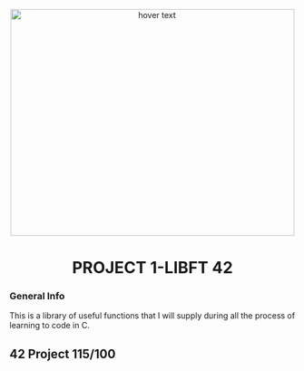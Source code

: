 <p align="center">
  <img src="https://images.unsplash.com/photo-1472173148041-00294f0814a2?ixlib=rb-1.2.1&ixid=MnwxMjA3fDB8MHxwaG90by1wYWdlfHx8fGVufDB8fHx8&auto=format&fit=crop&w=1470&q=80)" width="500" height= "400" title="hover text">
</p>

<H1 align="center">
PROJECT 1-LIBFT 42
</H1>
<!---
## Table of Contents
1. [General Info](#general-info)
2. [Functions](#Functions)
3. [Bonus Functions (listes chaînées)](#Bonus-Functions)
-->

### General Info

This is a library of useful functions that I will supply during all the process of learning to code in C.
<!---
## Functions

| Name             |    Action|
| :--------------- |:---------------:|
|ft_abs.c| absolute value|
|ft_atoi.c| str to int|
|ft_atol.c| str to long int|
|ft_atoll.c| str to long long int|
|ft_bzero.c||
|ft_calloc.c| realloc|
|ft_double_abs.c||
|ft_double_pow.c||
|ft_isalnum.c||
|ft_isalpha.c||
|ft_isascii.c||
|ft_isdigit.c||
|ft_isprint.c||
|ft_isstr_alnum.c||
|ft_isstr_num.c||
|ft_itoa.c||
|ft_lst_get_median.c||
|ft_lst_int_check_order.c||
|ft_lst_int_occurence.c||
|ft_lst_int_print.c||
|ft_lst_int_search.c||
|ft_lst_int_search_index.c||
|ft_lst_long_check_order.c||
|ft_lst_long_fill.c||
|ft_lst_str_print.c||
|ft_lstadd_back.c||
|ft_lstadd_front.c||
|ft_lstclear.c||
|ft_lstdelone.c||
|ft_lstfree.c||
|ft_lstiter.c||
|ft_lstlast.c||
|ft_lstmap.c||
|ft_lstnew.c||
|ft_lstsize.c||
|ft_memccpy.c||
|ft_memchr.c||
|ft_memcmp.c||
|ft_memcpy.c||
|ft_memmove.c||
|ft_memset.c||
|ft_min.c||
|ft_putchar_fd.c||
|ft_putendl_fd.c||
|ft_putnbr_fd.c||
|ft_putstr_fd.c||
|ft_split.c||
|ft_str_add.c||
|ft_str_delete.c||
|ft_strchr.c||
|ft_strdup.c||
|ft_strjoin.c||
|ft_strlcat.c||
|ft_strlcpy.c||
|ft_strlen.c||
|ft_strmapi.c||
|ft_strncmp.c||
|ft_strnstr.c||
|ft_strrchr.c||
|ft_strstr.c||
|ft_strtrim.c||
|ft_substr.c||
|ft_tab_int_print.c||
|ft_tab_long_print.c||
|ft_tab_long_sort.c||
|ft_tab_str_print.c||
|ft_tolower.c||
|ft_toupper.c||


## Bonus Functions
***



***
-->
## 42 Project 115/100


